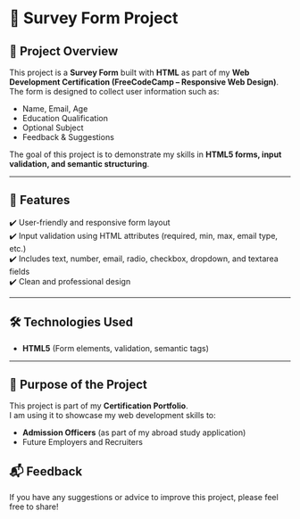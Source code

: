 # 📄 Survey Form Project

## 📌 Project Overview  
This project is a **Survey Form** built with **HTML** as part of my **Web Development Certification (FreeCodeCamp – Responsive Web Design)**.  
The form is designed to collect user information such as:  
- Name, Email, Age  
- Education Qualification  
- Optional Subject  
- Feedback & Suggestions  

The goal of this project is to demonstrate my skills in **HTML5 forms, input validation, and semantic structuring**.  

---

## 🚀 Features  
✔️ User-friendly and responsive form layout  
✔️ Input validation using HTML attributes (required, min, max, email type, etc.)  
✔️ Includes text, number, email, radio, checkbox, dropdown, and textarea fields  
✔️ Clean and professional design  

---

## 🛠️ Technologies Used  
- **HTML5** (Form elements, validation, semantic tags)   

---

## 🎯 Purpose of the Project  
This project is part of my **Certification Portfolio**.  
I am using it to showcase my web development skills to:  
- **Admission Officers** (as part of my abroad study application)  
- Future Employers and Recruiters 

## 📬 Feedback  
If you have any suggestions or advice to improve this project, please feel free to share!  
